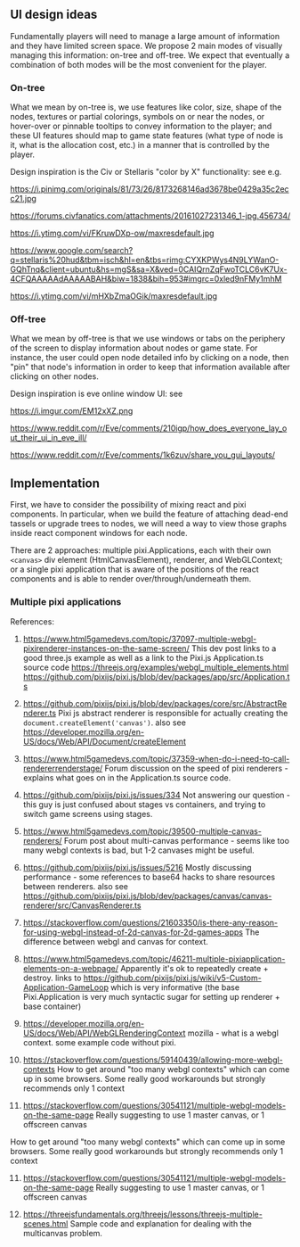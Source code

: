 
## UI design ideas

Fundamentally players will need to manage a large amount of information and they have limited screen space. We propose 2 main modes of visually managing this information: on-tree and off-tree. We expect that eventually a combination of both modes will be the most convenient for the player.

### On-tree

What we mean by on-tree is, we use features like color, size, shape of the nodes, textures or partial colorings, symbols on or near the nodes, or hover-over or pinnable tooltips to convey information to the player; and these UI features should map to game state features (what type of node is it, what is the allocation cost, etc.) in a manner that is controlled by the player.

Design inspiration is the Civ or Stellaris "color by X" functionality: see e.g.

https://i.pinimg.com/originals/81/73/26/8173268146ad3678be0429a35c2ecc21.jpg

https://forums.civfanatics.com/attachments/20161027231346_1-jpg.456734/

https://i.ytimg.com/vi/FKruwDXp-ow/maxresdefault.jpg

https://www.google.com/search?q=stellaris%20hud&tbm=isch&hl=en&tbs=rimg:CYXKPWys4N9LYWanO-GQhTnq&client=ubuntu&hs=mgS&sa=X&ved=0CAIQrnZqFwoTCLC6vK7Ux-4CFQAAAAAdAAAAABAH&biw=1838&bih=953#imgrc=0xled9nFMy1mhM

https://i.ytimg.com/vi/mHXbZmaOGik/maxresdefault.jpg

### Off-tree

What we mean by off-tree is that we use windows or tabs on the periphery of the screen to display information about nodes or game state. For instance, the user could open node detailed info by clicking on a node, then "pin" that node's information in order to keep that information available after clicking on other nodes.

Design inspiration is eve online window UI: see

https://i.imgur.com/EM12xXZ.png

https://www.reddit.com/r/Eve/comments/210igp/how_does_everyone_lay_out_their_ui_in_eve_ill/

https://www.reddit.com/r/Eve/comments/1k6zuv/share_you_gui_layouts/



## Implementation

First, we have to consider the possibility of mixing react and pixi components. In particular, when we build the feature of attaching dead-end tassels or upgrade trees to nodes, we will need a way to view those graphs inside react component windows for each node.

There are 2 approaches: multiple pixi.Applications, each with their own `<canvas>` div element (HtmlCanvasElement), renderer, and WebGLContext; or a single pixi application that is aware of the positions of the react components and is able to render over/through/underneath them.

### Multiple pixi applications

References:

1. https://www.html5gamedevs.com/topic/37097-multiple-webgl-pixirenderer-instances-on-the-same-screen/
This dev post links to a good three.js example as well as a link to the Pixi.js Application.ts source code
https://threejs.org/examples/webgl_multiple_elements.html
https://github.com/pixijs/pixi.js/blob/dev/packages/app/src/Application.ts


2. https://github.com/pixijs/pixi.js/blob/dev/packages/core/src/AbstractRenderer.ts
Pixi js abstract renderer is responsible for actually creating the `document.createElement('canvas')`. also see 
https://developer.mozilla.org/en-US/docs/Web/API/Document/createElement

3. https://www.html5gamedevs.com/topic/37359-when-do-i-need-to-call-rendererrenderstage/
Forum discussion on the speed of pixi renderers - explains what goes on in the Application.ts source code.

4. https://github.com/pixijs/pixi.js/issues/334
Not answering our question - this guy is just confused about stages vs containers, and trying to switch game screens using stages.

5. https://www.html5gamedevs.com/topic/39500-multiple-canvas-renderers/
Forum post about multi-canvas performance - seems like too many webgl contexts is bad, but 1-2 canvases might be useful.

6. https://github.com/pixijs/pixi.js/issues/5216
Mostly discussing performance - some references to base64 hacks to share resources between renderers. also see
https://github.com/pixijs/pixi.js/blob/dev/packages/canvas/canvas-renderer/src/CanvasRenderer.ts

7. https://stackoverflow.com/questions/21603350/is-there-any-reason-for-using-webgl-instead-of-2d-canvas-for-2d-games-apps
The difference between webgl and canvas for context.

8. https://www.html5gamedevs.com/topic/46211-multiple-pixiapplication-elements-on-a-webpage/
Apparently it's ok to repeatedly create + destroy. links to https://github.com/pixijs/pixi.js/wiki/v5-Custom-Application-GameLoop which is very informative (the base Pixi.Application is very much syntactic sugar for setting up renderer + base container)

9. https://developer.mozilla.org/en-US/docs/Web/API/WebGLRenderingContext
mozilla - what is a webgl context. some example code without pixi.

10. https://stackoverflow.com/questions/59140439/allowing-more-webgl-contexts
How to get around "too many webgl contexts" which can come up in some browsers. Some really good workarounds but strongly recommends only 1 context

11. https://stackoverflow.com/questions/30541121/multiple-webgl-models-on-the-same-page
Really suggesting to use 1 master canvas, or 1 offscreen canvas

How to get around "too many webgl contexts" which can come up in some browsers. Some really good workarounds but strongly recommends only 1 context

11. https://stackoverflow.com/questions/30541121/multiple-webgl-models-on-the-same-page
Really suggesting to use 1 master canvas, or 1 offscreen canvas

12. https://threejsfundamentals.org/threejs/lessons/threejs-multiple-scenes.html
Sample code and explanation for dealing with the multicanvas problem.
